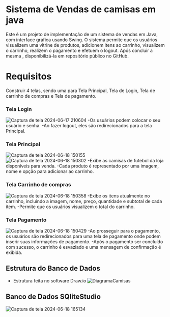 # Sistema de Vendas de camisas em java
Este é um projeto de implementação de um sistema de vendas em Java, com interface gráfica usando Swing. O sistema permite que os usuários visualizem uma vitrine de produtos, adicionem itens ao carrinho, visualizem o carrinho, realizem o pagamento e efetuem o logout. Após concluir a mesma , disponibilizá-la em repositório público no GitHub.
# Requisitos
Construir 4 telas, sendo uma para Tela Principal, Tela de Login, Tela de carrinho de compras e Tela de pagamento.

### Tela Login
![Captura de tela 2024-06-17 210604](https://github.com/Gabriel-Koch-Nunes/TrabalhoFinalLP/assets/160144370/83761e1a-7501-4059-a4e3-c6196d5d9d8f)
-Os usuários podem colocar o seu usuário e senha.
-Ao fazer logout, eles são redirecionados para a tela Principal.
### Tela Principal
![Captura de tela 2024-06-18 150155](https://github.com/Gabriel-Koch-Nunes/TrabalhoFinalLP/assets/160144370/e59fde98-1269-48f0-81e8-c94ba9286f54)
![Captura de tela 2024-06-18 150302](https://github.com/Gabriel-Koch-Nunes/TrabalhoFinalLP/assets/160144370/ef46f0e6-6a1c-4bac-8f4d-4751885e178a)
-Exibe as camisas de futebol da loja disponíveis para venda.
-Cada produto é representado por uma imagem, nome e opção para adicionar ao carrinho.
### Tela Carrinho de compras
![Captura de tela 2024-06-18 150358](https://github.com/Gabriel-Koch-Nunes/TrabalhoFinalLP/assets/160144370/a026c3ec-6f13-4ade-9f9c-bf816974c39d)
-Exibe os itens atualmente no carrinho, incluindo a imagem, nome, preço, quantidade e subtotal de cada item.
-Permite que os usuários visualizem o total do carrinho.
### Tela Pagamento
![Captura de tela 2024-06-18 150429](https://github.com/Gabriel-Koch-Nunes/TrabalhoFinalLP/assets/160144370/d2be0d3e-3426-46dd-86c6-69589b6e4de1)
-Ao prosseguir para o pagamento, os usuários são redirecionados para uma tela de pagamento onde podem inserir suas informações de pagamento.
-Após o pagamento ser concluído com sucesso, o carrinho é esvaziado e uma mensagem de confirmação é exibida.

## Estrutura do Banco de Dados
- Estrutura feita no software Draw.io
![DiagramaCamisas](https://github.com/Gabriel-Koch-Nunes/TrabalhoFinalLP/assets/160144370/41337900-21b6-482d-b4a9-6df20de0999d)

## Banco de Dados SQliteStudio
![Captura de tela 2024-06-18 165134](https://github.com/Gabriel-Koch-Nunes/TrabalhoFinalLP/assets/160144370/0b945651-a20c-4170-aa65-8373d491c669)
